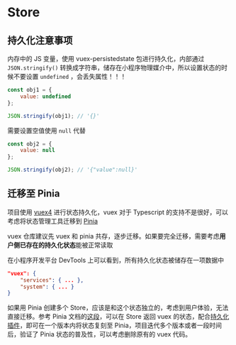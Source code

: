 # Store

## 持久化注意事项

内存中的 JS 变量，使用 vuex-persistedstate 包进行持久化，内部通过 `JSON.stringify()` 转换成字符串，储存在小程序物理媒介中，所以设置状态的时候不要设置 `undefined` ，会丢失属性！！！
```js
const obj1 = {
	value: undefined
};

JSON.stringify(obj1); // '{}'
```

需要设置空值使用 `null` 代替
```js
const obj2 = {
	value: null
};

JSON.stringify(obj2); // '{"value":null}'
```

## 迁移至 Pinia

项目使用 [vuex4](https://github.com/vuejs/vuex) 进行状态持久化，vuex 对于 Typescript 的支持不是很好，可以考虑将状态管理工具迁移到 [Pinia](git@github.com:vuejs/pinia.git)

vuex 仓库建议先 vuex 和 pinia 共存，逐步迁移。如果要完全迁移，需要考虑**用户侧已存在的持久化状态**能被正常读取

在小程序开发平台 DevTools 上可以看到，所有持久化状态被储存在一项数据中

```json
"vuex": {
	"services": { ... },
	"system": { ... }
}
```

如果用 Pinia 创建多个 Store，应该是和这个状态独立的，考虑到用户体验，无法直接迁移。参考 Pinia 文档的[这段](https://pinia.vuejs.org/cookbook/migration-vuex.html#converting-a-single-module)，可以在 Store 返回 vuex 的状态，配合[持久化插件](https://github.com/prazdevs/pinia-plugin-persistedstate)，即可在一个版本内将状态复刻至 Pinia，项目迭代多个版本或者一段时间后，验证了 Pinia 状态的普及性，可以考虑删除原有的 vuex 代码。